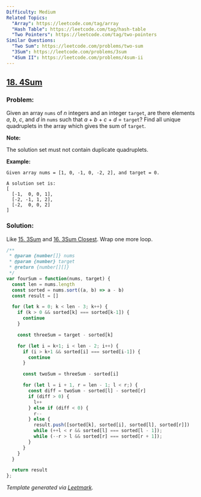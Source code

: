 ```yaml
---
Difficulty: Medium
Related Topics:
  "Array": https://leetcode.com/tag/array
  "Hash Table": https://leetcode.com/tag/hash-table
  "Two Pointers": https://leetcode.com/tag/two-pointers
Similar Questions:
  "Two Sum": https://leetcode.com/problems/two-sum
  "3Sum": https://leetcode.com/problems/3sum
  "4Sum II": https://leetcode.com/problems/4sum-ii
---
```


## [18. 4Sum](https://leetcode.com/problems/4sum/description/)

### Problem:

Given an array `nums` of *n* integers and an integer `target`, are there elements *a*, *b*, *c*, and *d* in `nums` such that *a* + *b* + *c* + *d* = `target`? Find all unique quadruplets in the array which gives the sum of `target`.

**Note:**

The solution set must not contain duplicate quadruplets.

**Example:**

```
Given array nums = [1, 0, -1, 0, -2, 2], and target = 0.

A solution set is:
[
  [-1,  0, 0, 1],
  [-2, -1, 1, 2],
  [-2,  0, 0, 2]
]
```

### Solution:

Like [15. 3Sum](./015.%203Sum.md) and [16. 3Sum Closest](./016.%203Sum%20Closest.md). Wrap one more loop.

```javascript
/**
 * @param {number[]} nums
 * @param {number} target
 * @return {number[][]}
 */
var fourSum = function(nums, target) {
  const len = nums.length
  const sorted = nums.sort((a, b) => a - b)
  const result = []

  for (let k = 0; k < len - 3; k++) {
    if (k > 0 && sorted[k] === sorted[k-1]) {
      continue
    }

    const threeSum = target - sorted[k]

    for (let i = k+1; i < len - 2; i++) {
      if (i > k+1 && sorted[i] === sorted[i-1]) {
        continue
      }

      const twoSum = threeSum - sorted[i]

      for (let l = i + 1, r = len - 1; l < r;) {
        const diff = twoSum - sorted[l] - sorted[r]
        if (diff > 0) {
          l++
        } else if (diff < 0) {
          r--
        } else {
          result.push([sorted[k], sorted[i], sorted[l], sorted[r]])
          while (++l < r && sorted[l] === sorted[l - 1]);
          while (--r > l && sorted[r] === sorted[r + 1]);
        }
      }
    }
  }

  return result
};
```


*Template generated via [Leetmark](https://github.com/crimx/crx-leetmark).*

